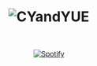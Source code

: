 <!-- - 👋 Hi, I’m @CYandYue
- 👀 I’m interested in coding and automation
- 🌱 I’m currently learning cpp and python
- 💞️ I’m looking to collaborate on automation -->
<h1 align="center">
  <img src="https://raw.githubusercontent.com/CYandYUE/CYandYUE/main/resources/circle.svg" alt="CYandYUE" />
</h1>

&nbsp;<div align="center">
  [![Spotify](https://novatorem.vercel.app/api/spotify?background_color=0d1117&border_color=ffffff)](https://open.spotify.com/user/omnitenebris)
</div>
